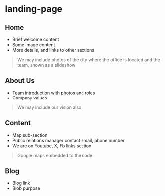 # landing-page

## Home
- Brief welcome content
- Some image content
- More details, and links to other sections

> We may include photos of the city where the office is located and the team, shown as a slideshow

## About Us
- Team introduction with photos and roles
- Company values

> We may include our vision also

## Content
- Map sub-section
- Public relations manager contact email, phone number
- We are on Youtube, X, Fb links section

> Google maps embedded to the code

## Blog
- Blog link
- Blob purpose
